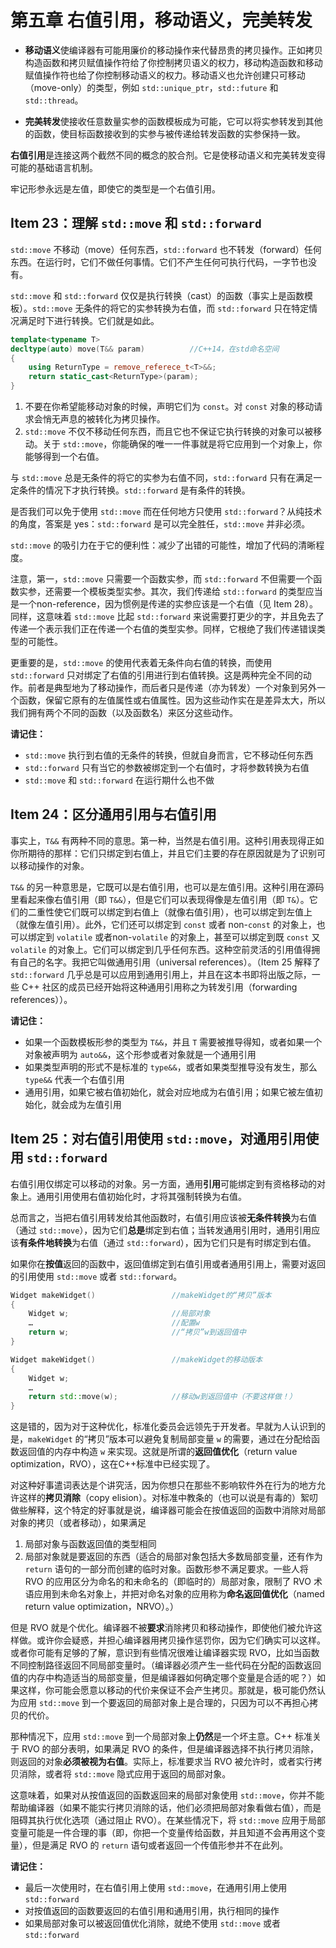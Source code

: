 # 第五章 右值引用，移动语义，完美转发

- **移动语义**使编译器有可能用廉价的移动操作来代替昂贵的拷贝操作。正如拷贝构造函数和拷贝赋值操作符给了你控制拷贝语义的权力，移动构造函数和移动赋值操作符也给了你控制移动语义的权力。移动语义也允许创建只可移动（move-only）的类型，例如 `std::unique_ptr`，`std::future` 和 `std::thread`。

- **完美转发**使接收任意数量实参的函数模板成为可能，它可以将实参转发到其他的函数，使目标函数接收到的实参与被传递给转发函数的实参保持一致。

**右值引用**是连接这两个截然不同的概念的胶合剂。它是使移动语义和完美转发变得可能的基础语言机制。

牢记形参永远是左值，即使它的类型是一个右值引用。

## Item 23：理解 `std::move` 和 `std::forward`

`std::move` 不移动（move）任何东西，`std::forward` 也不转发（forward）任何东西。在运行时，它们不做任何事情。它们不产生任何可执行代码，一字节也没有。

`std::move` 和 `std::forward` 仅仅是执行转换（cast）的函数（事实上是函数模板）。`std::move` 无条件的将它的实参转换为右值，而 `std::forward` 只在特定情况满足时下进行转换。它们就是如此。

```c++
template<typename T>
decltype(auto) move(T&& param)          //C++14，在std命名空间
{
    using ReturnType = remove_referece_t<T>&&;
    return static_cast<ReturnType>(param);
}
```

1. 不要在你希望能移动对象的时候，声明它们为 `const`。对 `const` 对象的移动请求会悄无声息的被转化为拷贝操作。
2. `std::move` 不仅不移动任何东西，而且它也不保证它执行转换的对象可以被移动。关于 `std::move`，你能确保的唯一一件事就是将它应用到一个对象上，你能够得到一个右值。

与 `std::move` 总是无条件的将它的实参为右值不同，`std::forward` 只有在满足一定条件的情况下才执行转换。`std::forward` 是有条件的转换。

是否我们可以免于使用 `std::move` 而在任何地方只使用 `std::forward`？从纯技术的角度，答案是 yes：`std::forward` 是可以完全胜任，`std::move` 并非必须。

`std::move` 的吸引力在于它的便利性：减少了出错的可能性，增加了代码的清晰程度。

注意，第一，`std::move` 只需要一个函数实参，而 `std::forward` 不但需要一个函数实参，还需要一个模板类型实参。其次，我们传递给 `std::forward` 的类型应当是一个non-reference，因为惯例是传递的实参应该是一个右值（见 Item 28）。同样，这意味着 `std::move` 比起 `std::forward` 来说需要打更少的字，并且免去了传递一个表示我们正在传递一个右值的类型实参。同样，它根绝了我们传递错误类型的可能性。

更重要的是，`std::move` 的使用代表着无条件向右值的转换，而使用 `std::forward` 只对绑定了右值的引用进行到右值转换。这是两种完全不同的动作。前者是典型地为了移动操作，而后者只是传递（亦为转发）一个对象到另外一个函数，保留它原有的左值属性或右值属性。因为这些动作实在是差异太大，所以我们拥有两个不同的函数（以及函数名）来区分这些动作。

**请记住：**

- `std::move` 执行到右值的无条件的转换，但就自身而言，它不移动任何东西
- `std::forward` 只有当它的参数被绑定到一个右值时，才将参数转换为右值
- `std::move` 和 `std::forward` 在运行期什么也不做

## Item 24：区分通用引用与右值引用

事实上，`T&&` 有两种不同的意思。第一种，当然是右值引用。这种引用表现得正如你所期待的那样：它们只绑定到右值上，并且它们主要的存在原因就是为了识别可以移动操作的对象。

`T&&` 的另一种意思是，它既可以是右值引用，也可以是左值引用。这种引用在源码里看起来像右值引用（即 `T&&`），但是它们可以表现得像是左值引用（即 `T&`）。它们的二重性使它们既可以绑定到右值上（就像右值引用），也可以绑定到左值上（就像左值引用）。此外，它们还可以绑定到 `const` 或者 non-`const` 的对象上，也可以绑定到 `volatile` 或者non-`volatile` 的对象上，甚至可以绑定到既 `const` 又 `volatile` 的对象上。它们可以绑定到几乎任何东西。这种空前灵活的引用值得拥有自己的名字。我把它叫做通用引用（universal references）。（Item 25 解释了 `std::forward` 几乎总是可以应用到通用引用上，并且在这本书即将出版之际，一些 C++ 社区的成员已经开始将这种通用引用称之为转发引用（forwarding references））。


**请记住：**

- 如果一个函数模板形参的类型为 `T&&`，并且 `T` 需要被推导得知，或者如果一个对象被声明为 `auto&&`，这个形参或者对象就是一个通用引用
- 如果类型声明的形式不是标准的 `type&&`，或者如果类型推导没有发生，那么 `type&&` 代表一个右值引用
- 通用引用，如果它被右值初始化，就会对应地成为右值引用；如果它被左值初始化，就会成为左值引用

## Item 25：对右值引用使用 `std::move`，对通用引用使用 `std::forward`

右值引用仅绑定可以移动的对象。另一方面，通用**引用**可能绑定到有资格移动的对象上。通用引用使用右值初始化时，才将其强制转换为右值。

总而言之，当把右值引用转发给其他函数时，右值引用应该被**无条件转换**为右值（通过 `std::move`），因为它们**总是**绑定到右值；当转发通用引用时，通用引用应该**有条件地转换**为右值（通过 `std::forward`），因为它们只是有时绑定到右值。

如果你在**按值**返回的函数中，返回值绑定到右值引用或者通用引用上，需要对返回的引用使用 `std::move` 或者 `std::forward`。

```c++
Widget makeWidget()                 //makeWidget的“拷贝”版本
{
    Widget w;                       //局部对象
    …                               //配置w
    return w;                       //“拷贝”w到返回值中
}
```

```c++
Widget makeWidget()                 //makeWidget的移动版本
{
    Widget w;
    …
    return std::move(w);            //移动w到返回值中（不要这样做！）
}
```

这是错的，因为对于这种优化，标准化委员会远领先于开发者。早就为人认识到的是，`makeWidget` 的“拷贝”版本可以避免复制局部变量 `w` 的需要，通过在分配给函数返回值的内存中构造 `w` 来实现。这就是所谓的**返回值优化**（return value optimization，RVO），这在C++标准中已经实现了。

对这种好事遣词表达是个讲究活，因为你想只在那些不影响软件外在行为的地方允许这样的**拷贝消除**（copy elision）。对标准中教条的（也可以说是有毒的）絮叨做些解释，这个特定的好事就是说，编译器可能会在按值返回的函数中消除对局部对象的拷贝（或者移动），如果满足

1. 局部对象与函数返回值的类型相同
2. 局部对象就是要返回的东西（适合的局部对象包括大多数局部变量，还有作为 `return` 语句的一部分而创建的临时对象。函数形参不满足要求。一些人将 RVO 的应用区分为命名的和未命名的（即临时的）局部对象，限制了 RVO 术语应用到未命名对象上，并把对命名对象的应用称为**命名返回值优化**（named return value optimization，NRVO）。）

但是 RVO 就是个优化。编译器不被**要求**消除拷贝和移动操作，即使他们被允许这样做。或许你会疑惑，并担心编译器用拷贝操作惩罚你，因为它们确实可以这样。或者你可能有足够的了解，意识到有些情况很难让编译器实现 RVO，比如当函数不同控制路径返回不同局部变量时。（编译器必须产生一些代码在分配的函数返回值的内存中构造适当的局部变量，但是编译器如何确定哪个变量是合适的呢？）如果这样，你可能会愿意以移动的代价来保证不会产生拷贝。那就是，极可能仍然认为应用 `std::move` 到一个要返回的局部对象上是合理的，只因为可以不再担心拷贝的代价。

那种情况下，应用 `std::move` 到一个局部对象上**仍然**是一个坏主意。C++ 标准关于 RVO 的部分表明，如果满足 RVO 的条件，但是编译器选择不执行拷贝消除，则返回的对象**必须被视为右值**。实际上，标准要求当 RVO 被允许时，或者实行拷贝消除，或者将 `std::move` 隐式应用于返回的局部对象。

这意味着，如果对从按值返回的函数返回来的局部对象使用 `std::move`，你并不能帮助编译器（如果不能实行拷贝消除的话，他们必须把局部对象看做右值），而是阻碍其执行优化选项（通过阻止 RVO）。在某些情况下，将 `std::move` 应用于局部变量可能是一件合理的事（即，你把一个变量传给函数，并且知道不会再用这个变量），但是满足 RVO 的 `return` 语句或者返回一个传值形参并不在此列。

**请记住：**

- 最后一次使用时，在右值引用上使用 `std::move`，在通用引用上使用 `std::forward`
- 对按值返回的函数要返回的右值引用和通用引用，执行相同的操作
- 如果局部对象可以被返回值优化消除，就绝不使用 `std::move` 或者 `std::forward`
